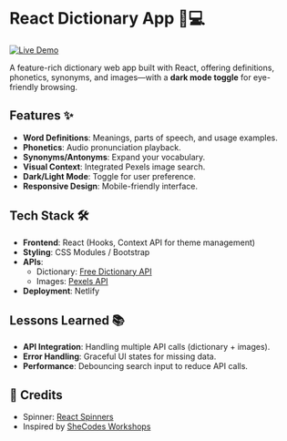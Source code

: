 #  React Dictionary App 📖💻 
  
[![Live Demo](https://img.shields.io/badge/demo-live-brightgreen)](https://react-dictionary-somayyeh.netlify.app/)  

A feature-rich dictionary web app built with React, offering definitions, phonetics, synonyms, and images—with a **dark mode toggle** for eye-friendly browsing.  



##  Features  ✨
- **Word Definitions**: Meanings, parts of speech, and usage examples.  
- **Phonetics**: Audio pronunciation playback.  
- **Synonyms/Antonyms**: Expand your vocabulary.  
- **Visual Context**: Integrated Pexels image search.  
- **Dark/Light Mode**: Toggle for user preference.  
- **Responsive Design**: Mobile-friendly interface.  

## Tech Stack 🛠️ 
- **Frontend**: React (Hooks, Context API for theme management)  
- **Styling**: CSS Modules / Bootstrap  
- **APIs**:  
  - Dictionary: [Free Dictionary API](https://dictionaryapi.dev/)  
  - Images: [Pexels API](https://www.pexels.com/api/)  
- **Deployment**: Netlify  


##  Lessons Learned  📚
- **API Integration**: Handling multiple API calls (dictionary + images).  
- **Error Handling**: Graceful UI states for missing data.  
- **Performance**: Debouncing search input to reduce API calls.  




## 🙌 Credits  
- Spinner: [React Spinners](https://www.npmjs.com/package/react-spinners)  
- Inspired by [SheCodes Workshops](https://www.shecodes.io/)  


